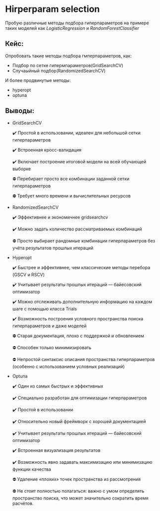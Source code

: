 # Hirperparam selection
Пробую различные методы подбора гиперпараметров на примере таких моделей как *LogisticRegression* и *RandomForestClassifier*

## Кейс:
Опробовать такие методы подбора гмперпараметров, как:
  * Подбор по сетке гипермпараметров(GridSearchCV)
  * Случаыйный подбор(RandomizedSearchCV)

И более продвинутые методы:
  * hyperopt
  * optuna

## Выводы:
* GridSearchCV	

    ✔️ Простой в использовании, идеален для небольшой сетки гиперпараметров

    ✔️ Встроенная кросс-валидация

    ✔️ Включает построение итоговой модели на всей обучающей выборке 

    ⛔️ Перебирает просто все комбинации заданной сетки гиперпараметров 

    ⛔️  Требует много времени и вычислительных ресурсов
* RandomizedSearchCV

    ✔️ Эффективнее и экономичнее gridsearchcv
    
    ✔️ Можно задать количество рассматриваемых комбинаций

    ⛔️ Просто выбирает рандомные комбинации гиперпараметров без учёта результатов прошлых итераций
* Hyperopt

    ✔️ Быстрее и эффективнее, чем классические методы перебора (GSCV и RSCV)

    ✔️ Учитывает результаты прошлых итераций — байесовский оптимизатор

    ✔️ Можно отслеживать дополнительную информацию на каждом шаге с помощью класса Trials

    ✔️ Возможность построения условного пространства поиска гиперпараметров и даже моделей

    ⛔️ Старая документация, плохо с поддержкой и обновлением 

    ⛔️ Способен только минимизировать

    ⛔️ Непростой синтаксис описания пространства гиперпараметров (особенно с использованием условных реализаций)

* Optuna

    ✔️ Один из самых быстрых и эффективных

    ✔️ Специально разработан для оптимизации гиперпараметров 

    ✔️ Простой в использовании

    ✔️ Относительно новый фреймворк с хорошей документацией 

    ✔️ Учитывает результаты прошлых итераций — байесовский оптимизатор 

    ✔️ Встроенная визуализация результатов

    ✔️ Возможность явно задавать максимизацию или минимизацию функции качества

    ⛔️ Удаление «плохих» точек пространства из рассмотрения
  
    ⛔️ Не стоит полностью полагаться: важно с умом определять пространство поиска, что может значительно сократить время расчётов.
